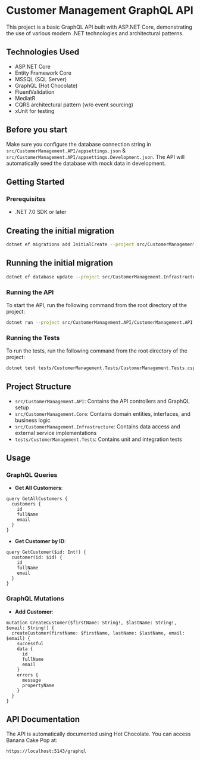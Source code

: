 # Customer Management GraphQL API

This project is a basic GraphQL API built with ASP.NET Core, demonstrating the use of various modern .NET technologies and architectural patterns.

## Technologies Used

- ASP.NET Core
- Entity Framework Core
- MSSQL (SQL Server)
- GraphQL (Hot Chocolate)
- FluentValidation
- MediatR
- CQRS architectural pattern (w/o event sourcing)
- xUnit for testing

## Before you start
Make sure you configure the database connection string in `src/CustomerManagement.API/appsettings.json` & `src/CustomerManagement.API/appsettings.Development.json`. The API will automatically seed the database with mock data in development.

## Getting Started

### Prerequisites

- .NET 7.0 SDK or later

## Creating the initial migration

```bash
dotnet ef migrations add InitialCreate --project src/CustomerManagement.Infrastructure --startup-project src/CustomerManagement.API
```

## Running the initial migration

```bash
dotnet ef database update --project src/CustomerManagement.Infrastructure --startup-project src/CustomerManagement.API
```

### Running the API

To start the API, run the following command from the root directory of the project:

```bash
dotnet run --project src/CustomerManagement.API/CustomerManagement.API.csproj
```

### Running the Tests

To run the tests, run the following command from the root directory of the project:

```bash
dotnet test tests/CustomerManagement.Tests/CustomerManagement.Tests.csproj
```

## Project Structure

- `src/CustomerManagement.API`: Contains the API controllers and GraphQL setup
- `src/CustomerManagement.Core`: Contains domain entities, interfaces, and business logic
- `src/CustomerManagement.Infrastructure`: Contains data access and external service implementations
- `tests/CustomerManagement.Tests`: Contains unit and integration tests

## Usage

### GraphQL Queries

- **Get All Customers**:
```
query GetAllCustomers {
  customers {
    id
    fullName
    email
  }
}
```

- **Get Customer by ID**:
```
query GetCustomer($id: Int!) {
  customer(id: $id) {
    id
    fullName
    email
  }
}
```

### GraphQL Mutations

- **Add Customer**:
```
mutation CreateCustomer($firstName: String!, $lastName: String!, $email: String!) {
  createCustomer(firstName: $firstName, lastName: $lastName, email: $email) {
    successful
    data {
      id
      fullName
      email
    }
    errors {
      message
      propertyName
    }
  }
}
```

## API Documentation

The API is automatically documented using Hot Chocolate. You can access Banana Cake Pop at:

```bash
https://localhost:5143/graphql
```